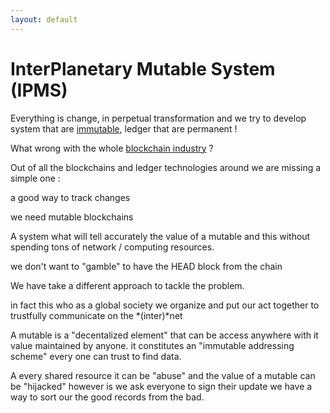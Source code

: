 ```yaml
---
layout: default
---
```

# InterPlanetary Mutable System (IPMS)


Everything is change, in perpetual transformation
and we try to develop system that are [immutable][IM],
ledger that are permanent !

What wrong with the whole [blockchain industry][BI] ?

[IM]: {{site.search}}=immutable+ledger
[BI]: {{site.search}}=!g+what's+wrong+with+the+blockchain+industry

Out of all the blockchains and ledger technologies around
we are missing a simple one :

 a good way to track changes 


 we need mutable blockchains

 A system what will tell accurately the value of a mutable 
 and this without spending tons of network / computing resources.

 we don't want to "gamble" to have the HEAD block from the chain


We have take a different approach to tackle the problem.

in fact this who as a global society we organize and put our act together to trustfully communicate on the *(inter)*net


A mutable is a "decentalized element" that can be access anywhere with it value maintained by anyone.
it constitutes an "immutable addressing scheme" every one can trust to find data.

A every shared resource it can be "abuse" and the value of a mutable can be "hijacked"
however is we ask everyone to sign their update we have a way to sort our the good records
from the bad.







